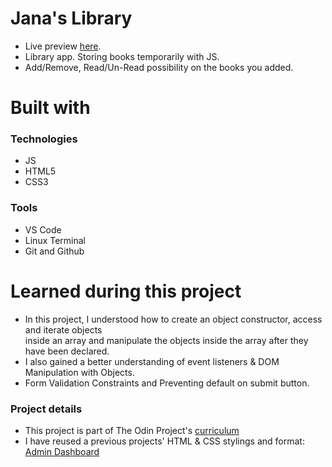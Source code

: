 <h1> Jana's Library </h1>

- Live preview [here](https://janaiscoding.github.io/library/).
- Library app. Storing books temporarily with JS.</br> 
- Add/Remove, Read/Un-Read possibility on the books you added. </br>


<h1> Built with </h1>

<h3> Technologies </h3>

- JS
- HTML5
- CSS3

<h3> Tools </h3>

- VS Code 
- Linux Terminal
- Git and Github

<h1>Learned during this project</h1>

- In this project, I understood how to create an object constructor, access and iterate objects</br>
 inside an array and manipulate the objects inside the array after they have been declared. </br>
- I also gained a better understanding of event listeners & DOM Manipulation with Objects. </br>
- Form Validation Constraints and Preventing default on submit button.


<h3> Project details </h3>

- This project is part of The Odin Project's [curriculum](https://www.theodinproject.com/lessons/node-path-javascript-library) 
- I have reused a previous projects' HTML & CSS stylings and format: [Admin Dashboard](https://github.com/janaiscoding/admin-dashboard)

